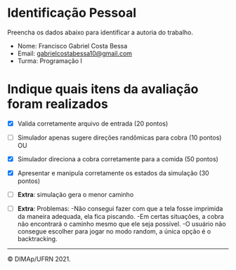 ﻿# Identificação Pessoal

Preencha os dados abaixo para identificar a autoria do trabalho.

- Nome: Francisco Gabriel Costa Bessa
- Email: gabrielcostabessa10@gmail.com
- Turma: Programação I

# Indique quais itens da avaliação foram realizados

- [x] Valida corretamente arquivo de entrada (20 pontos)

- [ ] Simulador apenas sugere direções randômicas para cobra (10 pontos)
OU
- [x] Simulador direciona a cobra corretamente para a comida (50 pontos)

- [x] Apresentar e manipula corretamente os estados da simulação (30 pontos)

- [ ] **Extra**: simulação gera o menor caminho
- [ ] **Extra**: 
 Problemas: 
 -Não consegui fazer com que a tela fosse imprimida da maneira adequada, ela fica piscando.
 -Em certas situações, a cobra não encontrará o caminho mesmo que ele seja possível.
 -O usuário não consegue escolher para jogar no modo random, a única opção é o backtracking.
--------
&copy; DIMAp/UFRN 2021.
